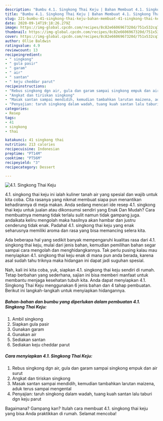 ```yaml
---
description: "Bumbu 4.1. Singkong Thai Keju | Bahan Membuat 4.1. Singkong Thai Keju Yang Lezat"
title: "Bumbu 4.1. Singkong Thai Keju | Bahan Membuat 4.1. Singkong Thai Keju Yang Lezat"
slug: 221-bumbu-41-singkong-thai-keju-bahan-membuat-41-singkong-thai-keju-yang-lezat
date: 2020-09-14T19:18:26.279Z
image: https://img-global.cpcdn.com/recipes/8c82e6606967320d/751x532cq70/41-singkong-thai-keju-foto-resep-utama.jpg
thumbnail: https://img-global.cpcdn.com/recipes/8c82e6606967320d/751x532cq70/41-singkong-thai-keju-foto-resep-utama.jpg
cover: https://img-global.cpcdn.com/recipes/8c82e6606967320d/751x532cq70/41-singkong-thai-keju-foto-resep-utama.jpg
author: Ollie Baldwin
ratingvalue: 4.9
reviewcount: 13
recipeingredient:
- " singkong"
- " gula pasir"
- " garam"
- " air"
- " santan"
- " keju cheddar parut"
recipeinstructions:
- "Rebus singkong dgn air, gula dan garam sampai singkong empuk dan air surut"
- "Angkat dan tiriskan singkong"
- "Masak santan sampai mendidih, kemudian tambahkan larutan maizena, aduk terus sampai mengental"
- "Penyajian: taruh singkong dalam wadah, tuang kuah santan lalu taburi dgn keju parut"
categories:
- Resep
tags:
- 41
- singkong
- thai

katakunci: 41 singkong thai 
nutrition: 213 calories
recipecuisine: Indonesian
preptime: "PT14M"
cooktime: "PT56M"
recipeyield: "3"
recipecategory: Dessert

---
```



![4.1. Singkong Thai Keju](https://img-global.cpcdn.com/recipes/8c82e6606967320d/751x532cq70/41-singkong-thai-keju-foto-resep-utama.jpg)


4.1. singkong thai keju ini ialah kuliner tanah air yang spesial dan wajib untuk kita coba. Cita rasanya yang nikmat membuat siapa pun menantikan kehadirannya di meja makan.
Anda sedang mencari ide resep 4.1. singkong thai keju untuk jualan atau dikonsumsi sendiri yang Enak Dan Mudah? Cara membuatnya memang tidak terlalu sulit namun tidak gampang juga. andaikata keliru mengolah maka hasilnya akan hambar dan justru cenderung tidak enak. Padahal 4.1. singkong thai keju yang enak seharusnya memiliki aroma dan rasa yang bisa memancing selera kita.



Ada beberapa hal yang sedikit banyak mempengaruhi kualitas rasa dari 4.1. singkong thai keju, mulai dari jenis bahan, kemudian pemilihan bahan segar sampai cara mengolah dan menghidangkannya. Tak perlu pusing kalau mau menyiapkan 4.1. singkong thai keju enak di mana pun anda berada, karena asal sudah tahu triknya maka hidangan ini dapat jadi suguhan spesial.


Nah, kali ini kita coba, yuk, siapkan 4.1. singkong thai keju sendiri di rumah. Tetap berbahan yang sederhana, sajian ini bisa memberi manfaat untuk membantu menjaga kesehatan tubuh kita. Anda dapat menyiapkan 4.1. Singkong Thai Keju menggunakan 6 jenis bahan dan 4 tahap pembuatan. Berikut ini langkah-langkah untuk menyiapkan hidangannya.

<!--inarticleads1-->

##### Bahan-bahan dan bumbu yang diperlukan dalam pembuatan 4.1. Singkong Thai Keju:

1. Ambil  singkong
1. Siapkan  gula pasir
1. Gunakan  garam
1. Gunakan  air
1. Sediakan  santan
1. Sediakan  keju cheddar parut




<!--inarticleads2-->

##### Cara menyiapkan 4.1. Singkong Thai Keju:

1. Rebus singkong dgn air, gula dan garam sampai singkong empuk dan air surut
1. Angkat dan tiriskan singkong
1. Masak santan sampai mendidih, kemudian tambahkan larutan maizena, aduk terus sampai mengental
1. Penyajian: taruh singkong dalam wadah, tuang kuah santan lalu taburi dgn keju parut




Bagaimana? Gampang kan? Itulah cara membuat 4.1. singkong thai keju yang bisa Anda praktikkan di rumah. Selamat mencoba!
